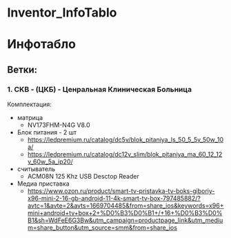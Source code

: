 # Inventor_InfoTablo
# __Инфотабло__

## **Ветки:**
### 1. CKB - (ЦКБ) - Ценральная Клиническая Больница
  Комплектация:
  - матрица 
    * NV173FHM-N4G V8.0
  - Блок питания - 2 шт
    * https://ledpremium.ru/catalog/dc5v/blok_pitaniya_ls_50_5_5v_50w_10a/
    * https://ledpremium.ru/catalog/dc12v_slim/blok_pitaniya_ma_60_12_12v_60w_5a_ip20/
  - считыватель
    * ACM08N 125 Khz USB Desctop Reader
  - Медиа приставка
    * https://www.ozon.ru/product/smart-tv-pristavka-tv-boks-giboriy-x96-mini-2-16-gb-android-11-4k-smart-tv-box-797485882/?avtc=1&avte=2&avts=1669704485&from=share_ios&keywords=x96+mini+android+tv+box+2+%D0%B3%D0%B1+/+16+%D0%B3%D0%B1&sh=WdFeE6G3Bw&utm_campaign=productpage_link&utm_medium=share_button&utm_source=smm&from=share_ios




